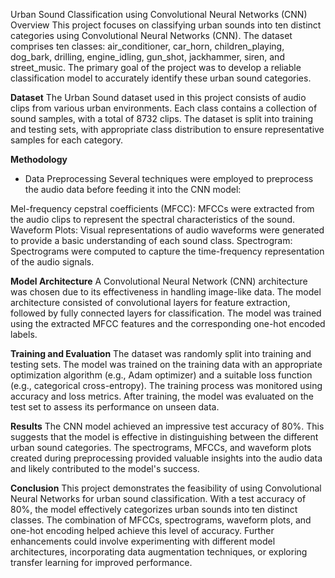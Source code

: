 Urban Sound Classification using Convolutional Neural Networks (CNN)
Overview
This project focuses on classifying urban sounds into ten distinct categories using Convolutional Neural Networks (CNN). The dataset comprises ten classes: air_conditioner, car_horn, children_playing, dog_bark, drilling, engine_idling, gun_shot, jackhammer, siren, and street_music. The primary goal of the project was to develop a reliable classification model to accurately identify these urban sound categories.

**Dataset**
The Urban Sound dataset used in this project consists of audio clips from various urban environments. Each class contains a collection of sound samples, with a total of 8732 clips. The dataset is split into training and testing sets, with appropriate class distribution to ensure representative samples for each category.

**Methodology**
* Data Preprocessing
Several techniques were employed to preprocess the audio data before feeding it into the CNN model:

Mel-frequency cepstral coefficients (MFCC): MFCCs were extracted from the audio clips to represent the spectral characteristics of the sound.
Waveform Plots: Visual representations of audio waveforms were generated to provide a basic understanding of each sound class.
Spectrogram: Spectrograms were computed to capture the time-frequency representation of the audio signals.

**Model Architecture**
A Convolutional Neural Network (CNN) architecture was chosen due to its effectiveness in handling image-like data. The model architecture consisted of convolutional layers for feature extraction, followed by fully connected layers for classification. The model was trained using the extracted MFCC features and the corresponding one-hot encoded labels.

**Training and Evaluation**
The dataset was randomly split into training and testing sets. The model was trained on the training data with an appropriate optimization algorithm (e.g., Adam optimizer) and a suitable loss function (e.g., categorical cross-entropy). The training process was monitored using accuracy and loss metrics. After training, the model was evaluated on the test set to assess its performance on unseen data.

**Results**
The CNN model achieved an impressive test accuracy of 80%. This suggests that the model is effective in distinguishing between the different urban sound categories. The spectrograms, MFCCs, and waveform plots created during preprocessing provided valuable insights into the audio data and likely contributed to the model's success.

**Conclusion**
This project demonstrates the feasibility of using Convolutional Neural Networks for urban sound classification. With a test accuracy of 80%, the model effectively categorizes urban sounds into ten distinct classes. The combination of MFCCs, spectrograms, waveform plots, and one-hot encoding helped achieve this level of accuracy. Further enhancements could involve experimenting with different model architectures, incorporating data augmentation techniques, or exploring transfer learning for improved performance.

